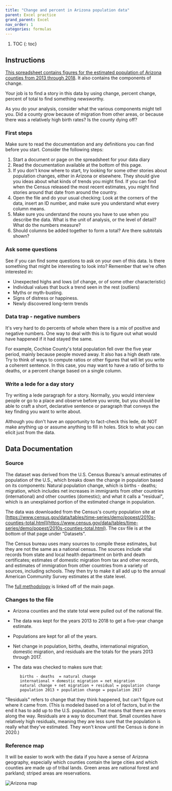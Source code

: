 ```yaml
---
title: "Change and percent in Arizona population data"
parent: Excel practice
grand_parent: Excel
nav_order: 1
categories: formulas
---
```


1. TOC
{: toc}


## Instructions

[This spreadsheet contains figures for the estimated population of Arizona counties from 2013 through 2018]({{site.baseurl}}/assets/data/xlexamples/arizona_popchange_2018.xlsx). It also contains the components of change.

Your job is to find a story in this data by using change, percent change, percent of total to find something newsworthy.

As you do your analysis, consider what the various components might tell you. Did a county grow because of migration from other areas, or because there was a relatively high birth rates? Is the county dying off?

### First steps

Make sure to read the documentation and any definitions you can find before you start. Consider the following steps:

1. Start a document or page on the spreadsheet for your data diary
2. Read the documentation available at the bottom of this page.
3. If you don't know where to start, try looking for some other stories about population changes, either in Arizona or elsewhere. They should give you ideas about what kinds of trends you might find. If you can find when the Census released the most recent estimates, you might find stories around that date from around the country.
4. Open the file and do your usual checking: Look at the corners of the data, insert an ID number, and make sure you understand what every column means.
5. Make sure you understand the nouns you have to use when you describe the data. What is the unit of analysis, or the level of detail? What do the numbers measure?
6. Should columns be added together to form a total? Are there subtotals shown?

### Ask some questions

See if you can find some questions to ask on your own of this data. Is there something that might be interesting to look into? Remember that we're often interested in:

* Unexpected highs and lows (of change, or of some other characteristic)
* Individual values that buck a trend seen in the rest (outliers)
* Myths or myth-busting.
* Signs of distress or happiness.
* Newly discovered long-term trends

### Data trap - negative numbers

It's very hard to do percents of whole when there is a mix of positive and negative numbers. One way to deal with this is to figure out what would have happened if it had stayed the same.  

For example, Cochise County's total population fell over the five year period, mainly because people moved away. It also has a high death rate. Try to think of ways to compute ratios or other figures that will let you write a coherent sentence. In this case, you may want to have a ratio of births to deaths, or a percent change based on a single column.

### Write a lede for a day story

Try writing a lede paragraph for a story. Normally, you would interview people or go to a place and observe before you wrote, but you should be able to craft a short, declarative sentence or paragraph that conveys the key finding you want to write about.

Although you don't have an opportunity to fact-check this lede, do NOT make anything up or assume anything to fill in holes. Stick to what you can elicit just from the data.

## Data Documentation

### Source

The dataset was derived from the U.S. Census Bureau's annual estimates of population of the U.S., which breaks down the change in population based on its components: Natural population change, which is births - deaths; migration, which includes net increases in immigrants from other countries (international) and other counties (domestic); and what it calls a "residual", which is an unexplained portion of the estimated change in population.

The data was downloaded from the Census's county population site at [https://www.census.gov/data/tables/time-series/demo/popest/2010s-counties-total.html](https://www.census.gov/data/tables/time-series/demo/popest/2010s-counties-total.html). The csv file is at the bottom of that page under "Datasets".

The Census bureau uses many sources to compile these estimates, but they are not the same as a national census. The sources include vital records from state and local health department on birth and death certificates; estimates of domestic migration from tax and other records, and estimates of immigration from other countries from a variety of sources, including schools. They then try to make it all add up to the annual American Community Survey estimates at the state level.

The [full methodology](https://www2.census.gov/programs-surveys/popest/technical-documentation/methodology/2010-2018/2018-natstcopr-meth.pdf?#) is linked off of the main page.

### Changes to the file

* Arizona counties and the state total were pulled out of the national file.

* The data was kept for the years 2013 to 2018 to get a five-year change estimate.

* Populations are kept for all of the years.

* Net change in population, births, deaths,  international migration, domestic migration, and residuals are the totals for the years 2013 through 2017.

* The data was checked to makes sure that:

         births - deaths  = natural change
         international + domestic migration = net migration
         natural change + net migration + residual = population change
         population 2013 + population change = population 2017


"Residuals" refers to change that they think happened, but can't figure out where it came from. (This is modeled based on a lot of factors, but in the end it has to add up to the U.S. population. That means that there are errors along the way. Residuals are a way to document that. Small counties have relatively high residuals, meaning they are less sure that the population is really what they've estimated. They won't know until the Census is done in 2020.)

### Reference map

It will be easier to work with the data if you have a sense of Arizona geography, especially which counties contain the large cities and which counties are made up of tribal lands. Green areas are national forest and parkland; striped areas are reservations.

![Arizona map]({{site.baseurl}}/assets/images/01-azstatemap.png)

